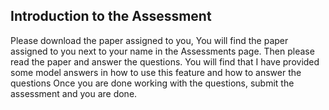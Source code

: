 ## Introduction to the Assessment

Please download the paper assigned to you, You will find the paper assigned to you next to your name in the Assessments page. 
Then please read the paper and answer the questions.
You will find that I have provided some model answers in how to use this feature and how to answer the questions
Once you are done working with the questions, submit the assessment and you are done.
